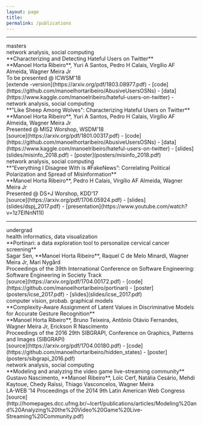```yaml
---
layout: page
title: 
permalink: /publications
---
```


<hr />
<div class="titlebox">masters</div>

<div class="paper" markdown="1">
<div class="category">network analysis, social computing</div>
<span class="papertitle">**Characterizing and Detecting Hateful Users on Twitter** </span> <br />
<span class="authors">**Manoel Horta Ribeiro**, Yuri A Santos, Pedro H Calais, Virgílio AF Almeida, Wagner Meira Jr </span> <br />
<span class="conference">To be presented @ ICWSM'18</span> <br />
<span class="source">
[extende -version](https://arxiv.org/pdf/1803.08977.pdf) - 
[code](https://github.com/manoelhortaribeiro/AbusiveUsersOSNs) - 
[data](https://www.kaggle.com/manoelribeiro/hateful-users-on-twitter) -
</span>
</div>

<div class="paper" markdown="1">
<div class="category">network analysis, social computing</div>
<span class="papertitle">**"Like Sheep Among Wolves": Characterizing Hateful Users on Twitter** </span> <br />
<span class="authors">**Manoel Horta Ribeiro**, Yuri A Santos, Pedro H Calais, Virgílio AF Almeida, Wagner Meira Jr </span> <br />
<span class="conference">Presented @ MIS2 Worshop, WSDM'18</span> <br />
<span class="source">
[source](https://arxiv.org/pdf/1801.00317.pdf) - 
[code](https://github.com/manoelhortaribeiro/AbusiveUsersOSNs) - 
[data](https://www.kaggle.com/manoelribeiro/hateful-users-on-twitter) -
[slides](slides/misinfo_2018.pdf) -
[poster](posters/misinfo_2018.pdf)
</span>
</div>

<div class="paper" markdown="1">
<div class="category">network analysis, social computing</div>
<span class="papertitle">**“Everything I Disagree With is #FakeNews”: Correlating Political Polarization and Spread of Misinformation** </span> <br />
<span class="authors">**Manoel Horta Ribeiro**, Pedro H Calais, Virgílio AF Almeida, Wagner Meira Jr </span> <br />
<span class="conference">Presented @ DS+J Worshop, KDD'17</span> <br />
<span class="source">
[source](https://arxiv.org/pdf/1706.05924.pdf) -
[slides](slides/dspj_2017.pdf) -
[presentation](https://www.youtube.com/watch?v=1z7EINnN11I)
</span>
</div>

<hr />
<div class="titlebox">undergrad</div>

<div class="paper" markdown="1">
<div class="category">health informatics, data visualization</div>
<span class="papertitle">**Portinari: a data exploration tool to personalize cervical cancer screening**  </span> <br />
<span class="authors">Sagar Sen, **Manoel Horta Ribeiro**, Raquel C de Melo Minardi, Wagner Meira Jr, Mari Nygård</span> <br />
<span class="conference">Proceedings of the 39th International Conference on Software Engineering: Software Engineering in Society Track </span><br />
<span class="source">
[source](https://arxiv.org/pdf/1704.00172.pdf) - 
[code](https://github.com/manoelhortaribeiro/portinari) -
[poster](posters/icse_2017.pdf) - 
[slides](slides/icse_2017.pdf)
</span>

</div>

<div class="paper" markdown="1">
<div class="category">computer vision, probab. graphical models</div>
<span class="papertitle">**Complexity-Aware Assignment of Latent Values in Discriminative Models for Accurate Gesture Recognition** </span> <br />
<span class="authors">**Manoel Horta Ribeiro**, Bruno Teixeira, Antônio Otávio Fernandes, Wagner Meira Jr, Erickson R Nascimento</span> <br />
<span class="conference">Proceedings of the 2016 29th SIBGRAPI, Conference on Graphics, Patterns and Images (SIBGRAPI)</span> <br />
<span class="source">
[source](https://arxiv.org/pdf/1704.00180.pdf) - 
[code](https://github.com/manoelhortaribeiro/hidden_states) - 
[poster](posters/sibgrapi_2016.pdf)
</span>
</div>

<div class="paper" markdown="1">
<div class="category">network analysis, social computing</div>
<span class="papertitle">**Modeling and analyzing the video game live-streaming community**</span> <br />
<span class="authors">Gustavo Nascimento, **Manoel Ribeiro**, Loïc Cerf, Natália Cesário, Mehdi Kaytoue, Chedy Raïssi, Thiago Vasconcelos, Wagner Meira</span> <br />
<span class="conference">LA-WEB '14 Proceedings of the 2014 9th Latin American Web Congress</span> <br />
<span class="source">[source](http://homepages.dcc.ufmg.br/~lcerf/publications/articles/Modeling%20and%20Analyzing%20the%20Video%20Game%20Live-Streaming%20Community.pdf)</span>
</div>
